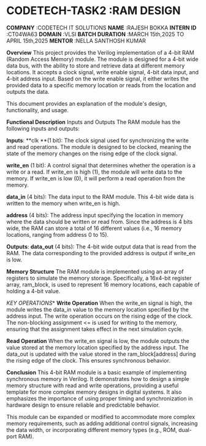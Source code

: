 # CODETECH-TASK2    :RAM DESIGN
**COMPANY**         :CODETECH IT SOLUTIONS
**NAME**            :RAJESH BOKKA
**INTERN ID**       :CT04WA63
**DOMAIN**          :VLSI
**BATCH DURATION**  :MARCH 15th,2025 TO APRIL 15th,2025
**MENTOR**          :NELLA SANTHOSH KUMAR


**Overview**
This project provides the Verilog implementation of a 4-bit RAM (Random Access Memory) module. The module is designed for a 4-bit wide data bus, with the ability to store and retrieve data at different memory locations. It accepts a clock signal, write enable signal, 4-bit data input, and 4-bit address input. Based on the write enable signal, it either writes the provided data to a specific memory location or reads from the location and outputs the data.

This document provides an explanation of the module's design, functionality, and usage.

**Functional Description**
Inputs and Outputs
The RAM module has the following inputs and outputs:

**Inputs**:
**clk **(1 bit): The clock signal used for synchronizing the write and read operations. The module is designed to be clocked, meaning the state of the memory changes on the rising edge of the clock signal.

**write_en** (1 bit): A control signal that determines whether the operation is a write or a read. If write_en is high (1), the module will write data to the memory. If write_en is low (0), it will perform a read operation from the memory.

**data_in** (4 bits): The data input to the RAM module. This 4-bit wide data is written to the memory when write_en is high.

**address** (4 bits): The address input specifying the location in memory where the data should be written or read from. Since the address is 4 bits wide, the RAM can store a total of 16 different values (i.e., 16 memory locations, ranging from address 0 to 15).

**Outputs**:
**data_out** (4 bits): The 4-bit wide output data that is read from the RAM. The data corresponding to the provided address is output if write_en is low.

**Memory Structure**
The RAM module is implemented using an array of registers to simulate the memory storage. Specifically, a 16x4-bit register array, ram_block, is used to represent 16 memory locations, each capable of holding a 4-bit value.

*KEY OPERATIONS**
**Write Operation**
When the write_en signal is high, the module writes the data_in value to the memory location specified by the address input. The write operation occurs on the rising edge of the clock. The non-blocking assignment <= is used for writing to the memory, ensuring that the assignment takes effect in the next simulation cycle.

**Read Operation**
When the write_en signal is low, the module outputs the value stored at the memory location specified by the address input. The data_out is updated with the value stored in the ram_block[address] during the rising edge of the clock. This ensures synchronous behavior.

**Conclusion**
This 4-bit RAM module is a basic example of implementing synchronous memory in Verilog. It demonstrates how to design a simple memory structure with read and write operations, providing a useful template for more complex memory designs in digital systems. It also emphasizes the importance of using proper timing and synchronization in hardware design to ensure reliable and predictable behavior.

This module can be expanded or modified to accommodate more complex memory requirements, such as adding additional control signals, increasing the data width, or incorporating different memory types (e.g., ROM, dual-port RAM).

